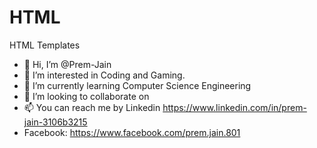 # HTML
HTML Templates
- 👋 Hi, I’m @Prem-Jain
- 👀 I’m interested in Coding and Gaming.
- 🌱 I’m currently learning Computer Science Engineering
- 💞️ I’m looking to collaborate on 
- 📫 You can reach me by Linkedin https://www.linkedin.com/in/prem-jain-3106b3215
- Facebook: https://www.facebook.com/prem.jain.801
